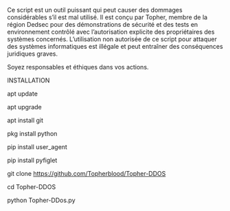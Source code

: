  Ce script est un outil puissant qui peut causer des dommages considérables s’il est mal utilisé. Il est conçu par Topher, membre de la région Dedsec  pour des démonstrations de sécurité et des tests en environnement contrôlé avec l’autorisation explicite des propriétaires des systèmes concernés. L’utilisation non autorisée de ce script pour attaquer des systèmes informatiques est illégale et peut entraîner des conséquences juridiques graves.

Soyez responsables et éthiques dans vos actions.






 INSTALLATION

 apt update

apt upgrade

apt install git

pkg install python

pip install user_agent

pip install pyfiglet

git clone https://github.com/Topherblood/Topher-DDOS

cd Topher-DDOS

python Topher-DDos.py

